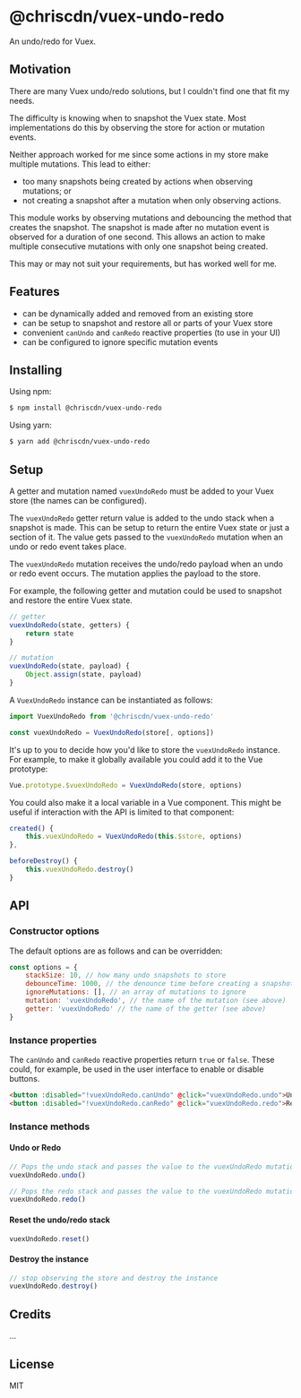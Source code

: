 # @chriscdn/vuex-undo-redo

An undo/redo for Vuex.

## Motivation

There are many Vuex undo/redo solutions, but I couldn't find one that fit my needs.

The difficulty is knowing when to snapshot the Vuex state.  Most implementations do this by observing the store for action or mutation events.

Neither approach worked for me since some actions in my store make multiple mutations.  This lead to either:

- too many snapshots being created by actions when observing mutations; or
- not creating a snapshot after a mutation when only observing actions.

This module works by observing mutations and debouncing the method that creates the snapshot.  The snapshot is made after no mutation event is observed for a duration of one second.  This allows an action to make multiple consecutive mutations with only one snapshot being created.

This may or may not suit your requirements, but has worked well for me.

## Features

- can be dynamically added and removed from an existing store
- can be setup to snapshot and restore all or parts of your Vuex store
- convenient `canUndo` and `canRedo` reactive properties (to use in your UI)
- can be configured to ignore specific mutation events

## Installing

Using npm:

```bash
$ npm install @chriscdn/vuex-undo-redo
```

Using yarn:

```bash
$ yarn add @chriscdn/vuex-undo-redo
```

## Setup

A getter and mutation named `vuexUndoRedo` must be added to your Vuex store (the names can be configured).

The `vuexUndoRedo` getter return value is added to the undo stack when a snapshot is made.  This can be setup to return the entire Vuex state or just a section of it.  The value gets passed to the `vuexUndoRedo` mutation when an undo or redo event takes place.

The `vuexUndoRedo` mutation receives the undo/redo payload when an undo or redo event occurs.  The mutation applies the payload to the store.

For example, the following getter and mutation could be used to snapshot and restore the entire Vuex state.

```js
// getter
vuexUndoRedo(state, getters) {
	return state
}

// mutation
vuexUndoRedo(state, payload) {
	Object.assign(state, payload)
}
```

A `VuexUndoRedo` instance can be instantiated as follows:

```js
import VuexUndoRedo from '@chriscdn/vuex-undo-redo'

const vuexUndoRedo = VuexUndoRedo(store[, options])
```

It's up to you to decide how you'd like to store the `vuexUndoRedo` instance.  For example, to make it globally available you could add it to the Vue prototype:

```js
Vue.prototype.$vuexUndoRedo = VuexUndoRedo(store, options)
````

You could also make it a local variable in a Vue component.  This might be useful if interaction with the API is limited to that component:

```js
created() {
	this.vuexUndoRedo = VuexUndoRedo(this.$store, options)
},

beforeDestroy() {
	this.vuexUndoRedo.destroy()
}

````

## API

### Constructor options

The default options are as follows and can be overridden:

```js
const options = {
	stackSize: 10, // how many undo snapshots to store
	debounceTime: 1000, // the denounce time before creating a snapshot
	ignoreMutations: [], // an array of mutations to ignore
	mutation: 'vuexUndoRedo', // the name of the mutation (see above)
	getter: 'vuexUndoRedo' // the name of the getter (see above)
}
```

### Instance properties

The `canUndo` and `canRedo` reactive properties return `true` or `false`.  These could, for example, be used in the user interface to enable or disable buttons.

```html
<button :disabled="!vuexUndoRedo.canUndo" @click="vuexUndoRedo.undo">Undo</button>
<button :disabled="!vuexUndoRedo.canRedo" @click="vuexUndoRedo.redo">Redo</button>

```

### Instance methods

#### Undo or Redo

```js
// Pops the undo stack and passes the value to the vuexUndoRedo mutation
vuexUndoRedo.undo()

// Pops the redo stack and passes the value to the vuexUndoRedo mutation
vuexUndoRedo.redo()
```

#### Reset the undo/redo stack

```js
vuexUndoRedo.reset()
```

#### Destroy the instance

```js
// stop observing the store and destroy the instance
vuexUndoRedo.destroy()
````

## Credits

...

## License

MIT
